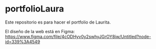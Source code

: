 # portfolioLaura

Este repositorio es para hacer el portfolio de Laurita.

El diseño de la web está en Figma: https://www.figma.com/file/4cODHyv0y2swhyJGrOY8iw/Untitled?node-id=339%3A4549
